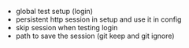 - global test setup (login)
- persistent http session in setup and use it in config
- skip session when testing login
- path to save the session (git keep and git ignore)